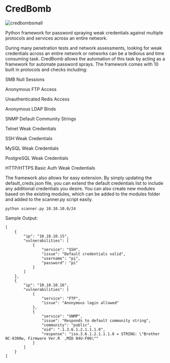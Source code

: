 # CredBomb

![credbombsmall](https://github.com/user-attachments/assets/750fbf67-0cd4-4395-bbd2-b3786c5ecb42)

Python framework for password spraying weak credentials against multiple protocols and services across an entire network. 

During many penetration tests and network assessments, looking for weak credentials across an entire network or networks can be a tedioius and time consuming task. CredBomb allows the automation of this task by acting as a framework for automate password sprays. The framework comes with 10 built in protocols and checks including: 


SMB Null Sessions

Anonymous FTP Access

Unauthenticated Redis Access 

Anonymous LDAP Binds

SNMP Default Community Strings

Telnet Weak Credentials

SSH Weak Credentials

MySQL Weak Credentials

PostgreSQL Weak Credentials

HTTP/HTTPS Basic Auth Weak Credentials


The framework also allows for easy extension. By simply updating the default_creds.json file, you can extend the default credentials list to include any additional credentials you desire. You can also create new modules based on the existing modules, which can be added to the modules folder and added to the scanner.py script easily. 


```python scanner.py 10.10.10.0/24``` 


Sample Output: 

```
[
    {
        "ip": "10.10.10.15",
        "vulnerabilities": [
            {
                "service": "SSH",
                "issue": "Default credentials valid",
                "username": "pi",
                "password": "pi"
            }
        ]
    },
    {
        "ip": "10.10.10.16",
        "vulnerabilities": [
            {
                "service": "FTP",
                "issue": "Anonymous login allowed"
            },
            {
                "service": "SNMP",
                "issue": "Responds to default community string",
                "community": "public",
                "oid": ".1.3.6.1.2.1.1.1.0",
                "response": "iso.3.6.1.2.1.1.1.0 = STRING: \"Brother NC-8300w, Firmware Ver.R  ,MID 84U-F06\""
            }
        ]
    }
]

```
